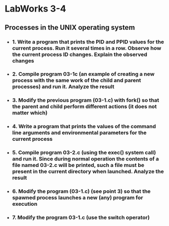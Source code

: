 # LabWorks 3-4

## Processes in the UNIX operating system

- ### 1. Write a program that prints the PID and PPID values ​​for the current process. Run it several times in a row. Observe how the current process ID changes. Explain the observed changes

- ### 2. Compile program 03-1c (an example of creating a new process with the same work of the child and parent processes) and run it. Analyze the result

- ### 3. Modify the previous program (03-1.c) with fork() so that the parent and child perform different actions (it does not matter which)

- ### 4. Write a program that prints the values ​​of the command line arguments and environmental parameters for the current process

- ### 5. Compile program 03-2.c (using the exec() system call) and run it. Since during normal operation the contents of a file named 03-2.c will be printed, such a file must be present in the current directory when launched. Analyze the result

- ### 6. Modify the program (03-1.c) (see point 3) so that the spawned process launches a new (any) program for execution

- ### 7. Modify the program 03-1.c (use the switch operator)
